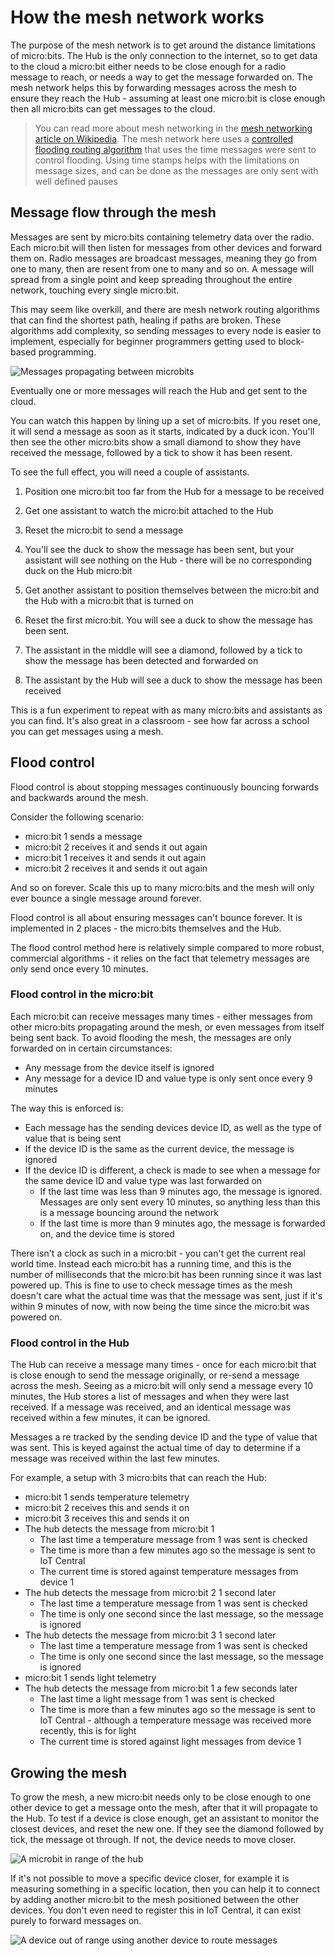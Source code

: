 # How the mesh network works

The purpose of the mesh network is to get around the distance limitations of micro:bits. The Hub is the only connection to the internet, so to get data to the cloud a micro:bit either needs to be close enough for a radio message to reach, or needs a way to get the message forwarded on. The mesh network helps this by forwarding messages across the mesh to ensure they reach the Hub - assuming at least one micro:bit is close enough then all micro:bits can get messages to the cloud.

> You can read more about mesh networking in the [mesh networking article on Wikipedia](https://en.wikipedia.org/wiki/Mesh_networking). The mesh network here uses a [controlled flooding routing algorithm](https://en.wikipedia.org/wiki/Flooding_(computer_networking)) that uses the time messages were sent to control flooding. Using time stamps helps with the limitations on message sizes, and can be done as the messages are only sent with well defined pauses

## Message flow through the mesh

Messages are sent by micro:bits containing telemetry data over the radio. Each micro:bit will then listen for messages from other devices and forward them on. Radio messages are broadcast messages, meaning they go from one to many, then are resent from one to many and so on. A message will spread from a single point and keep spreading throughout the entire network, touching every single micro:bit.

This may seem like overkill, and there are mesh network routing algorithms that can find the shortest path, healing if paths are broken. These algorithms add complexity, so sending messages to every node is easier to implement, especially for beginner programmers getting used to block-based programming.

![Messages propagating between microbits](../images/mesh-microbit-messages.png)

Eventually one or more messages will reach the Hub and get sent to the cloud.

You can watch this happen by lining up a set of micro:bits. If you reset one, it will send a message as soon as it starts, indicated by a duck icon. You'll then see the other micro:bits show a small diamond to show they have received the message, followed by a tick to show it has been resent.

To see the full effect, you will need a couple of assistants.

1. Position one micro:bit too far from the Hub for a message to be received

1. Get one assistant to watch the micro:bit attached to the Hub

1. Reset the micro:bit to send a message

1. You'll see the duck to show the message has been sent, but your assistant will see nothing on the Hub - there will be no corresponding duck on the Hub micro:bit

1. Get another assistant to position themselves between the micro:bit and the Hub with a micro:bit that is turned on

1. Reset the first micro:bit. You will see a duck to show the message has been sent.

1. The assistant in the middle will see a diamond, followed by a tick to show the message has been detected and forwarded on

1. The assistant by the Hub will see a duck to show the message has been received

This is a fun experiment to repeat with as many micro:bits and assistants as you can find. It's also great in a classroom - see how far across a school you can get messages using a mesh.

## Flood control

Flood control is about stopping messages continuously bouncing forwards and backwards around the mesh.

Consider the following scenario:

* micro:bit 1 sends a message
* micro:bit 2 receives it and sends it out again
* micro:bit 1 receives it and sends it out again
* micro:bit 2 receives it and sends it out again

And so on forever. Scale this up to many micro:bits and the mesh will only ever bounce a single message around forever.

Flood control is all about ensuring messages can't bounce forever. It is implemented in 2 places - the micro:bits themselves and the Hub.

The flood control method here is relatively simple compared to more robust, commercial algorithms - it relies on the fact that telemetry messages are only send once every 10 minutes.

### Flood control in the micro:bit

Each micro:bit can receive messages many times - either messages from other micro:bits propagating around the mesh, or even messages from itself being sent back. To avoid flooding the mesh, the messages are only forwarded on in certain circumstances:

* Any message from the device itself is ignored
* Any message for a device ID and value type is only sent once every 9 minutes

The way this is enforced is:

* Each message has the sending devices device ID, as well as the type of value that is being sent
* If the device ID is the same as the current device, the message is ignored
* If the device ID is different, a check is made to see when a message for the same device ID and value type was last forwarded on
  * If the last time was less than 9 minutes ago, the message is ignored. Messages are only sent every 10 minutes, so anything less than this is a message bouncing around the network
  * If the last time is more than 9 minutes ago, the message is forwarded on, and the device time is stored

There isn't a clock as such in a micro:bit - you can't get the current real world time. Instead each micro:bit has a running time, and this is the number of milliseconds that the micro:bit has been running since it was last powered up. This is fine to use to check message times as the mesh doesn't care what the actual time was that the message was sent, just if it's within 9 minutes of now, with now being the time since the micro:bit was powered on.

### Flood control in the Hub

The Hub can receive a message many times - once for each micro:bit that is close enough to send the message originally, or re-send a message across the mesh. Seeing as a micro:bit will only send a message every 10 minutes, the Hub stores a list of messages and when they were last received. If a message was received, and an identical message was received within a few minutes, it can be ignored.

Messages a re tracked by the sending device ID and the type of value that was sent. This is keyed against the actual time of day to determine if a message was received within the last few minutes.

For example, a setup with 3 micro:bits that can reach the Hub:

* micro:bit 1 sends temperature telemetry
* micro:bit 2 receives this and sends it on
* micro:bit 3 receives this and sends it on
* The hub detects the message from micro:bit 1
  * The last time a temperature message from 1 was sent is checked
  * The time is more than a few minutes ago so the message is sent to IoT Central
  * The current time is stored against temperature messages from device 1
* The hub detects the message from micro:bit 2 1 second later
  * The last time a temperature message from 1 was sent is checked
  * The time is only one second since the last message, so the message is ignored
* The hub detects the message from micro:bit 3 1 second later
  * The last time a temperature message from 1 was sent is checked
  * The time is only one second since the last message, so the message is ignored
* micro:bit 1 sends light telemetry
* The hub detects the message from micro:bit 1 a few seconds later
  * The last time a light message from 1 was sent is checked
  * The time is more than a few minutes ago so the message is sent to IoT Central - although a temperature message was received more recently, this is for light
  * The current time is stored against light messages from device 1

## Growing the mesh

To grow the mesh, a new micro:bit needs only to be close enough to one other device to get a message onto the mesh, after that it will propagate to the Hub. To test if a device is close enough, get an assistant to monitor the closest devices, and reset the new one. If they see the diamond followed by tick, the message ot through. If not, the device needs to move closer.

![A microbit in range of the hub](../images/mesh-microbit-in-range.png)

If it's not possible to move a specific device closer, for example it is measuring something in a specific location, then you can help it to connect by adding another micro:bit to the mesh positioned between the other devices. You don't even need to register this in IoT Central, it can exist purely to forward messages on.

![A device out of range using another device to route messages](../images/mesh-microbit-out-of-range.png)
